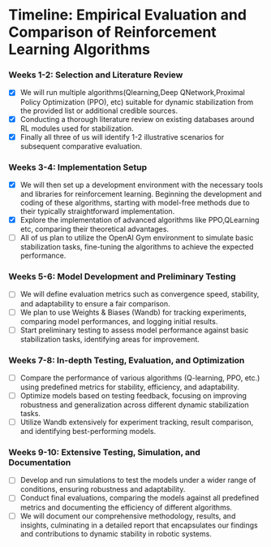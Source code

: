 # Timeline: Empirical Evaluation and Comparison of Reinforcement Learning Algorithms

### Weeks 1-2: Selection and Literature Review
  - [x] We will run multiple algorithms(Qlearning,Deep QNetwork,Proximal Policy Optimization (PPO), etc) suitable for dynamic stabilization from the provided list or additional credible sources. 
  - [x] Conducting a thorough literature review on existing databases around RL modules used for stabilization. 
  - [x] Finally all three of us will identify 1-2 illustrative scenarios for subsequent comparative evaluation.

### Weeks 3-4: Implementation Setup
  - [x] We will then set up a development environment with the necessary tools and libraries for reinforcement learning. Beginning the development and coding of these algorithms, starting with model-free methods due to their typically straightforward implementation.
  - [x] Explore the implementation of advanced algorithms like PPO,QLearning etc, comparing their theoretical advantages.
  - [ ] All of us plan to utilize the OpenAI Gym environment to simulate basic stabilization tasks, fine-tuning the algorithms to achieve the expected performance.

### Weeks 5-6: Model Development and Preliminary Testing
  - [ ] We will define evaluation metrics such as convergence speed, stability, and adaptability to ensure a fair comparison.
  - [ ] We plan to use Weights & Biases (Wandb) for tracking experiments, comparing model performances, and logging initial results.
  - [ ] Start preliminary testing to assess model performance against basic stabilization tasks, identifying areas for improvement.

### Weeks 7-8: In-depth Testing, Evaluation, and Optimization
  - [ ] Compare the performance of various algorithms (Q-learning, PPO, etc.) using predefined metrics for stability, efficiency, and adaptability.
  - [ ] Optimize models based on testing feedback, focusing on improving robustness and generalization across different dynamic stabilization tasks.
  - [ ] Utilize Wandb extensively for experiment tracking, result comparison, and identifying best-performing models.

### Weeks 9-10: Extensive Testing, Simulation, and Documentation
  - [ ] Develop and run simulations to test the models under a wider range of conditions, ensuring robustness and adaptability.
  - [ ] Conduct final evaluations, comparing the models against all predefined metrics and documenting the efficiency of different algorithms.
  - [ ] We will document our comprehensive methodology, results, and insights, culminating in a detailed report that encapsulates our findings and contributions to dynamic stability in robotic systems.
